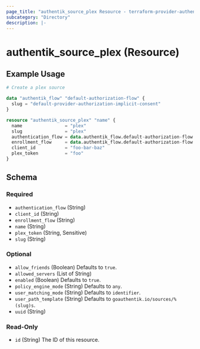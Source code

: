 ```yaml
---
page_title: "authentik_source_plex Resource - terraform-provider-authentik"
subcategory: "Directory"
description: |-
---
```


# authentik_source_plex (Resource)

## Example Usage

```terraform
# Create a plex source

data "authentik_flow" "default-authorization-flow" {
  slug = "default-provider-authorization-implicit-consent"
}

resource "authentik_source_plex" "name" {
  name                = "plex"
  slug                = "plex"
  authentication_flow = data.authentik_flow.default-authorization-flow.id
  enrollment_flow     = data.authentik_flow.default-authorization-flow.id
  client_id           = "foo-bar-baz"
  plex_token          = "foo"
}
```

<!-- schema generated by tfplugindocs -->
## Schema

### Required

- `authentication_flow` (String)
- `client_id` (String)
- `enrollment_flow` (String)
- `name` (String)
- `plex_token` (String, Sensitive)
- `slug` (String)

### Optional

- `allow_friends` (Boolean) Defaults to `true`.
- `allowed_servers` (List of String)
- `enabled` (Boolean) Defaults to `true`.
- `policy_engine_mode` (String) Defaults to `any`.
- `user_matching_mode` (String) Defaults to `identifier`.
- `user_path_template` (String) Defaults to `goauthentik.io/sources/%(slug)s`.
- `uuid` (String)

### Read-Only

- `id` (String) The ID of this resource.
